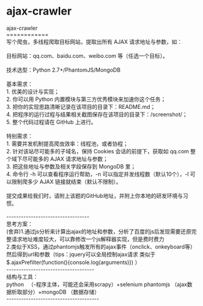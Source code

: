 ajax-crawler
============
<div><div>ajax-crawler</div><div>============</div><div>写个爬虫，多线程爬取目标网站，提取出所有 AJAX 请求地址与参数，如：</div><div><br></div><div>目标网站：qq.com、baidu.com、weibo.com 等（任选一个目标）。</div><div><br></div><div>技术选型：Python 2.7+/PhantomJS/MongoDB</div><div><br></div><div>基本需求：</div><div>1. 优美的设计与实现；</div><div>2. 你可以用 Python 内置模块与第三方优秀模块来加速你这个任务；</div><div>3. 把你的实现思路清晰记录在该项目的目录下：README.md；</div><div>4. 把程序的运行过程与结果相关截图保存在该项目的目录下：/screenshot/；</div><div>5. 整个代码过程请在 GitHub 上进行。</div><div><br></div><div>特别需求：</div><div>1. 需要并发机制提高爬虫效率：线程池，或者协程；</div><div>2. 针对该站尽可能多的子域名，保持 Cookies 会话的前提下，获取如 qq.com 整个域下尽可能多的 AJAX 请求地址与参数；</div><div>3. 把这些地址与参数及相关字段保存到 MongoDB 里；</div><div>4. 命令行 -h 可以查看程序运行帮助，-n 可以指定并发线程数（默认10个），-l 可以限制爬多少 AJAX 链接就结束（默认不限制）。</div><div><br></div><div>提交成果给我们时，请附上该题的GitHub地址，并附上你本地的研发环境与习惯。</div><div><br></div><div>----------------------------------</div><div>思考方案：</div><div>(舍弃)1.通过js分析来计算出ajax的地址和参数，分析了百度的js后发现需要还原完整请求地址难度较大，可以靠修改一个js解释器实现，但是费时费力</div></div><div>2.类似于XSS，通过phantomjs触发所有的ajax事件（onclick、onkeyboard等）然后得到url和参数（tips：<span style="line-height: 1.5;">jquery可以全局控制ajax请求</span><span style="line-height: 1.5;">&nbsp;类似于</span><span style="line-height: 1.5;">$.ajaxPrefilter(function(){console.log(arguments)})</span><span style="line-height: 1.5;">&nbsp;</span><span style="line-height: 1.5;">）</span></div><div>------------------------------------</div><div>结构与工具：</div><div>python &nbsp; （-程序主体，可能还会采用scrapy）+selenium phantomjs （ajax数据析取部分）+mongoDB （数据存储）</div><div>--------------------------------------</div>

